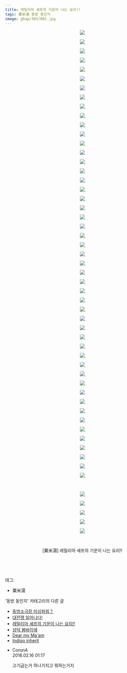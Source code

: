 ```yaml
---
title: 레밀리아 셰프의 기운이 나는 요리!!
tags: 粟米湯 동방_동인지
image: ghap/365/001.jpg
---
```

<div class="article">
<p style="text-align: center; clear: none; float: none;"><img src="{{ site.nasurl }}/ghap/365/001.jpg"/></p>
<p style="text-align: center; clear: none; float: none;"><img src="{{ site.nasurl }}/ghap/365/002.jpg"/></p>
<p style="text-align: center; clear: none; float: none;"><img src="{{ site.nasurl }}/ghap/365/003.jpg"/></p>
<p style="text-align: center; clear: none; float: none;"><img src="{{ site.nasurl }}/ghap/365/004.jpg"/></p>
<p style="text-align: center; clear: none; float: none;"><img src="{{ site.nasurl }}/ghap/365/005.jpg"/></p>
<p style="text-align: center; clear: none; float: none;"><img src="{{ site.nasurl }}/ghap/365/006.jpg"/></p>
<p style="text-align: center; clear: none; float: none;"><img src="{{ site.nasurl }}/ghap/365/007.jpg"/></p>
<p style="text-align: center; clear: none; float: none;"><img src="{{ site.nasurl }}/ghap/365/008.jpg"/></p>
<p style="text-align: center; clear: none; float: none;"><img src="{{ site.nasurl }}/ghap/365/009.jpg"/></p>
<p style="text-align: center; clear: none; float: none;"><img src="{{ site.nasurl }}/ghap/365/010.jpg"/></p>
<p style="text-align: center; clear: none; float: none;"><img src="{{ site.nasurl }}/ghap/365/011.jpg"/></p>
<p style="text-align: center; clear: none; float: none;"><img src="{{ site.nasurl }}/ghap/365/012.jpg"/></p>
<p style="text-align: center; clear: none; float: none;"><img src="{{ site.nasurl }}/ghap/365/013.jpg"/></p>
<p style="text-align: center; clear: none; float: none;"><img src="{{ site.nasurl }}/ghap/365/014.jpg"/></p>
<p style="text-align: center; clear: none; float: none;"><img src="{{ site.nasurl }}/ghap/365/015.jpg"/></p>
<p style="text-align: center; clear: none; float: none;"><img src="{{ site.nasurl }}/ghap/365/016.jpg"/></p>
<p style="text-align: center; clear: none; float: none;"><img src="{{ site.nasurl }}/ghap/365/017.jpg"/></p>
<p style="text-align: center; clear: none; float: none;"><img src="{{ site.nasurl }}/ghap/365/018.jpg"/></p>
<p style="text-align: center; clear: none; float: none;"><img src="{{ site.nasurl }}/ghap/365/019.jpg"/></p>
<p style="text-align: center; clear: none; float: none;"><img src="{{ site.nasurl }}/ghap/365/020.jpg"/></p>
<p style="text-align: center; clear: none; float: none;"><img src="{{ site.nasurl }}/ghap/365/021.jpg"/></p>
<p style="text-align: center; clear: none; float: none;"><img src="{{ site.nasurl }}/ghap/365/022.jpg"/></p>
<p style="text-align: center; clear: none; float: none;"><img src="{{ site.nasurl }}/ghap/365/023.jpg"/></p>
<p style="text-align: center; clear: none; float: none;"><img src="{{ site.nasurl }}/ghap/365/024.jpg"/></p>
<p style="text-align: center; clear: none; float: none;"><img src="{{ site.nasurl }}/ghap/365/025.jpg"/></p>
<p style="text-align: center; clear: none; float: none;"><img src="{{ site.nasurl }}/ghap/365/026.jpg"/></p>
<p style="text-align: center; clear: none; float: none;"><img src="{{ site.nasurl }}/ghap/365/027.jpg"/></p>
<p style="text-align: center; clear: none; float: none;"><img src="{{ site.nasurl }}/ghap/365/028.jpg"/></p>
<p style="text-align: center; clear: none; float: none;"><img src="{{ site.nasurl }}/ghap/365/029.jpg"/></p>
<p style="text-align: center; clear: none; float: none;"><img src="{{ site.nasurl }}/ghap/365/030.jpg"/></p>
<p style="text-align: center; clear: none; float: none;"><img src="{{ site.nasurl }}/ghap/365/031.jpg"/></p>
<p style="text-align: center; clear: none; float: none;"><img src="{{ site.nasurl }}/ghap/365/032.jpg"/></p>
<p style="text-align: center; clear: none; float: none;"><img src="{{ site.nasurl }}/ghap/365/033.jpg"/></p>
<p style="text-align: center; clear: none; float: none;"><img src="{{ site.nasurl }}/ghap/365/034.jpg"/></p>
<p style="text-align: center; clear: none; float: none;"><img src="{{ site.nasurl }}/ghap/365/035.jpg"/></p>
<p style="text-align: center; clear: none; float: none;"><img src="{{ site.nasurl }}/ghap/365/036.jpg"/></p>
<p style="text-align: center; clear: none; float: none;"><img src="{{ site.nasurl }}/ghap/365/037.jpg"/></p>
<p style="text-align: center; clear: none; float: none;"><img src="{{ site.nasurl }}/ghap/365/038.jpg"/></p>
<p style="text-align: center; clear: none; float: none;"><img src="{{ site.nasurl }}/ghap/365/039.jpg"/></p>
<p style="text-align: center; clear: none; float: none;"><img src="{{ site.nasurl }}/ghap/365/040.jpg"/></p>
<p style="text-align: center; clear: none; float: none;"><img src="{{ site.nasurl }}/ghap/365/041.jpg"/></p>
<p style="text-align: center; clear: none; float: none;"><img src="{{ site.nasurl }}/ghap/365/042.jpg"/></p>
<p style="text-align: center; clear: none; float: none;"><img src="{{ site.nasurl }}/ghap/365/043.jpg"/></p>
<p style="text-align: center; clear: none; float: none;"><img src="{{ site.nasurl }}/ghap/365/044.jpg"/></p>
<p style="text-align: center; clear: none; float: none;"><img src="{{ site.nasurl }}/ghap/365/045.jpg"/></p>
<p style="text-align: center; clear: none; float: none;"><img src="{{ site.nasurl }}/ghap/365/046.jpg"/></p>
<p style="text-align: center; clear: none; float: none;"><img src="{{ site.nasurl }}/ghap/365/047.jpg"/></p>
<p style="text-align: center; clear: none; float: none;"><img src="{{ site.nasurl }}/ghap/365/048.jpg"/></p>
<p style="text-align: center; clear: none; float: none;"><img src="{{ site.nasurl }}/ghap/365/049.jpg"/></p>
<p style="text-align: center; clear: none; float: none;"><br/></p>
<p style="text-align: center; clear: none; float: none;"><img src="{{ site.nasurl }}/ghap/365/050.jpg"/></p>
<p style="text-align: center; clear: none; float: none;"><img src="{{ site.nasurl }}/ghap/365/051.jpg"/></p>
<p style="text-align: center; clear: none; float: none;"><img src="{{ site.nasurl }}/ghap/365/052.jpg"/></p>
<p style="text-align: center; clear: none; float: none;"><img src="{{ site.nasurl }}/ghap/365/053.jpg"/></p>
<p style="text-align: center; clear: none; float: none;"><img src="{{ site.nasurl }}/ghap/365/054.jpg"/></p>
<p style="text-align: center; clear: none; float: none;"><br/></p>
<p style="text-align: center; clear: none; float: none;">[粟米湯] 레밀리아 셰프의 기운이 나는 요리!!</p>
<p style="text-align: center; clear: none; float: none;"><br/></p>
<p><br/></p>
</div><div class="tagTrail">
<p>태그: </p>
<ul>
<li>粟米湯</li>
</ul>
</div><div class="another">
<p>'동방 동인지' 카테고리의 다른 글</p>
<ul>
<li><a href="/2016-06-20-ghap_367">동방소극장 미싱파워？</a></li>
<li><a href="/2016-06-20-ghap_366">대전쟁 일어나다!</a></li>
<li><a href="/2016-06-20-ghap_365">레밀리아 셰프의 기운이 나는 요리!!</a></li>
<li><a href="/2016-06-20-ghap_364">성덕 봄바이에</a></li>
<li><a href="/2016-06-20-ghap_363">Dear my Ma'am</a></li>
<li><a href="/2016-06-20-ghap_362">Indigo inherit</a></li>
</ul>
</div><div class="cb_module cb_fluid">
<div class="cb_wrt cb_profile">
<div class="comment">
<ul>
<li class="cb_thumb_off" id="comment15200326">
<div class="cb_comment_area">
<div class="cb_info_area">
<div class="cb_section">
<span class="cb_nick_name">CoronA</span>
</div>
<div class="cb_section">
<span class="cb_date">2018.02.16 01:17 </span>
</div>
</div>
<div class="cb_dsc_comment">
<p class="cb_dsc">
											고기굽는거 하나가지고 뭐하는거지
										</p>
</div>
</div></li>
</ul>
</div>
</div><!-- commentList close -->
</div>